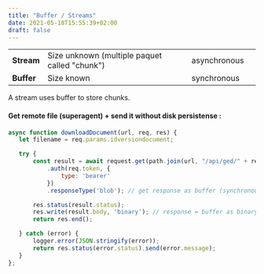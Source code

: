 ```yaml
---
title: "Buffer / Streams"
date: 2021-05-18T15:55:39+02:00
draft: false
---
```


|  |  |  | |
| ----------- |----------- | ----------- | ----------- |
| **Stream** | Size unknown (multiple paquet called "chunk") | asynchronous | 
| **Buffer** | Size known | synchronous |

 A stream uses buffer to store chunks.

 #### Get remote file (superagent) + send it without disk persistense :
 ```JavaScript
async function downloadDocument(url, req, res) {
    let filename = req.params.idversiondocument;

    try {
        const result = await request.get(path.join(url, "/api/ged/" + req.params.idDocument + "/file"))
            .auth(req.token, {
                type: 'bearer'
            })
            .responseType('blob'); // get response as buffer (synchronous).

        res.status(result.status);
        res.write(result.body, 'binary'); // response = buffer as binary.
        return res.end();

    } catch (error) {
        logger.error(JSON.stringify(error));
        return res.status(error.status).send(error.message);
    }
};
 ```